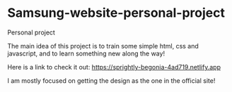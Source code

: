 # Samsung-website-personal-project
Personal project

The main idea of this project is to train some simple
html, css and javascript, and to learn something new along the way!

Here is a link to check it out:
https://sprightly-begonia-4ad719.netlify.app

I am mostly focused on getting the design as 
the one in the official site!
